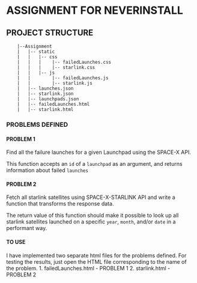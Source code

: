 # ASSIGNMENT FOR NEVERINSTALL

## PROJECT STRUCTURE
```
	|--Assignment
	|	|-- static
	|	|	|-- css
	|	|	|    |-- failedLaunches.css
	|	|	|    |-- starlink.css
	|	|	|-- js
	|	|	     |-- failedLaunches.js
	|	|	     |-- starlink.js
	|	|-- launches.json
	|	|-- starlink.json
	|	|-- launchpads.json
	|	|-- failedLaunches.html
	|	|-- starlink.html
```

### PROBLEMS DEFINED
#### PROBLEM 1
Find all the failure launches for a given Launchpad using the SPACE-X API.

This function accepts an `id` of a `launchpad` as an argument, and returns information about failed `launches`

#### PROBLEM 2
Fetch all starlink satellites using SPACE-X-STARLINK API and write a function that transforms the response data.

The return value of this function should make it possible to look up all starlink satellites launched on a specific `year`, `month`, and/or `date` in a performant way.


#### TO USE
I have implemented two separate html files for the problems defined. For testing the results, just open the HTML file corresponding to the name of the problem.
	1. failedLaunches.html - PROBLEM 1
	2. starlink.html - PROBLEM 2
